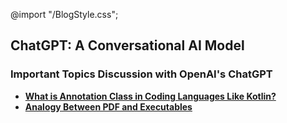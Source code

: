 @import "/BlogStyle.css";

## ChatGPT: A Conversational AI Model
### Important Topics Discussion with OpenAI's ChatGPT

- **[What is Annotation Class in Coding Languages Like Kotlin?](WhatIsAnnotation/Embedding-Markdown/index.html)**
- **[Analogy Between PDF and Executables](PDF-Executables/Embedding-Markdown/index.html)**
